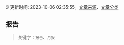 :alarm_clock: 更新时间: 2023-10-06 02:35:55。[文章来源](/README.md)、[文章分类](/TAGS.md)

## 报告


> 关键字：`报告`、`月报`



